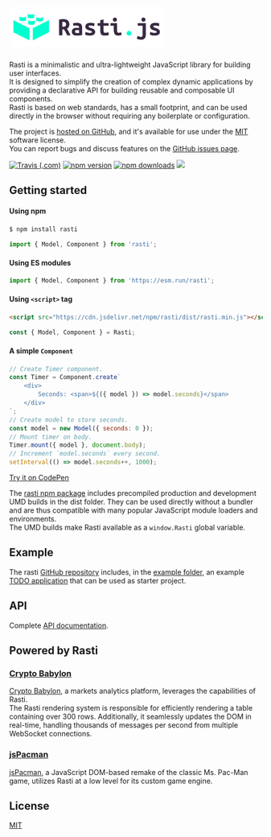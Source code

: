 # <a href="http://rasti.js.org"><img src="docs/logo.svg" height="80" alt="Rasti" aria-label="rasti.js.org" /></a>

Rasti is a minimalistic and ultra-lightweight JavaScript library for building user interfaces.  
It is designed to simplify the creation of complex dynamic applications by providing a declarative API for building reusable and composable UI components.  
Rasti is based on web standards, has a small footprint, and can be used directly in the browser without requiring any boilerplate or configuration.  

The project is [hosted on GitHub](https://github.com/8tentaculos/rasti), and it's available for use under the [MIT](LICENSE.md) software license.  
You can report bugs and discuss features on the [GitHub issues page](https://github.com/8tentaculos/rasti/issues).

[![Travis (.com)](https://img.shields.io/travis/com/8tentaculos/rasti?style=flat-square)](https://app.travis-ci.com/8tentaculos/rasti)
[![npm version](https://img.shields.io/npm/v/rasti.svg?style=flat-square)](https://www.npmjs.com/package/rasti)
[![npm downloads](https://img.shields.io/npm/dm/rasti.svg?style=flat-square)](https://www.npmjs.com/package/rasti)
[![](https://data.jsdelivr.com/v1/package/npm/rasti/badge)](https://www.jsdelivr.com/package/npm/rasti)

## Getting started

#### Using npm

```bash
$ npm install rasti
```

```javascript
import { Model, Component } from 'rasti';
```

#### Using ES modules

```javascript
import { Model, Component } from 'https://esm.run/rasti';
```

#### Using `<script>` tag

```html
<script src="https://cdn.jsdelivr.net/npm/rasti/dist/rasti.min.js"></script>
```

```javascript
const { Model, Component } = Rasti;
```

#### A simple `Component`

```javascript
// Create Timer component.
const Timer = Component.create`
    <div>
        Seconds: <span>${({ model }) => model.seconds}</span>
    </div>
`;
// Create model to store seconds.
const model = new Model({ seconds: 0 });
// Mount timer on body.
Timer.mount({ model }, document.body);
// Increment `model.seconds` every second.
setInterval(() => model.seconds++, 1000);
```

[Try it on CodePen](https://codepen.io/8tentaculos/pen/gOQxaOE?editors=0010)

The [rasti npm package](https://www.npmjs.com/package/rasti) includes precompiled production and development UMD builds in the dist folder. They can be used directly without a bundler and are thus compatible with many popular JavaScript module loaders and environments.  
The UMD builds make Rasti available as a `window.Rasti` global variable.

## Example

The rasti [GitHub repository](https://github.com/8tentaculos/rasti) includes, in the [example folder](https://github.com/8tentaculos/rasti/tree/master/example/todo), an example [TODO application](http://rasti.js.org/example/todo/index.html) that can be used as starter project.

## API

Complete [API documentation](docs/api.md).

## Powered by Rasti

### [Crypto Babylon](https://cryptobabylon.net)

[Crypto Babylon](https://cryptobabylon.net), a markets analytics platform, leverages the capabilities of Rasti.  
The Rasti rendering system is responsible for efficiently rendering a table containing over 300 rows. Additionally, it seamlessly updates the DOM in real-time, handling thousands of messages per second from multiple WebSocket connections.

### [jsPacman](https://pacman.js.org)

[jsPacman](https://pacman.js.org), a JavaScript DOM-based remake of the classic Ms. Pac-Man game, utilizes Rasti at a low level for its custom game engine.

## License

[MIT](LICENSE.md)

